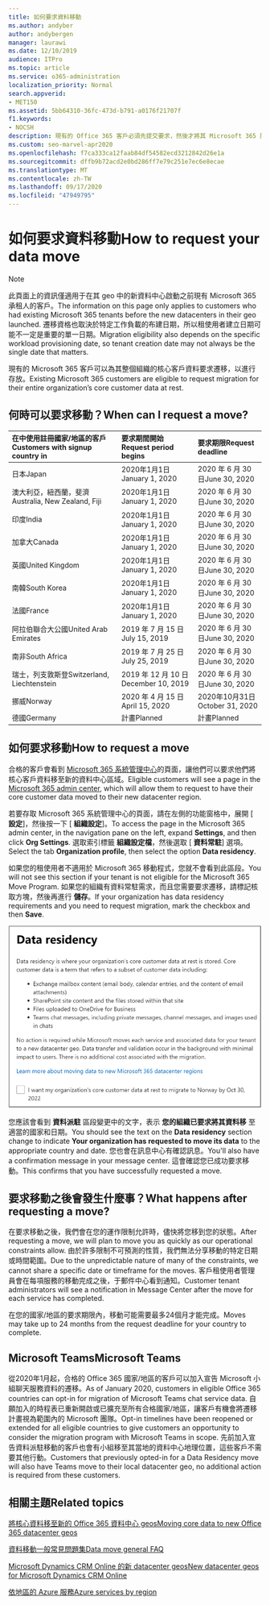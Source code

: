 ```yaml
---
title: 如何要求資料移動
ms.author: andyber
author: andybergen
manager: laurawi
ms.date: 12/10/2019
audience: ITPro
ms.topic: article
ms.service: o365-administration
localization_priority: Normal
search.appverid:
- MET150
ms.assetid: 5bb64310-36fc-473d-b791-a0176f21707f
f1.keywords:
- NOCSH
description: 現有的 Office 365 客戶必須先提交要求，然後才將其 Microsoft 365 服務資料移至新的地理位置。
ms.custom: seo-marvel-apr2020
ms.openlocfilehash: f7ca333ca12faab84df54582ecd3212842d26e1a
ms.sourcegitcommit: dffb9b72acd2e0bd286ff7e79c251e7ec6e8ecae
ms.translationtype: MT
ms.contentlocale: zh-TW
ms.lasthandoff: 09/17/2020
ms.locfileid: "47949795"
---
```

# <a name="how-to-request-your-data-move"></a><span data-ttu-id="73ff4-103">如何要求資料移動</span><span class="sxs-lookup"><span data-stu-id="73ff4-103">How to request your data move</span></span>

> [!NOTE]
> <span data-ttu-id="73ff4-104">此頁面上的資訊僅適用于在其 geo 中的新資料中心啟動之前現有 Microsoft 365 承租人的客戶。</span><span class="sxs-lookup"><span data-stu-id="73ff4-104">The information on this page only applies to customers who had existing Microsoft 365 tenants before the new datacenters in their geo launched.</span></span> <span data-ttu-id="73ff4-105">遷移資格也取決於特定工作負載的布建日期，所以租使用者建立日期可能不一定是重要的單一日期。</span><span class="sxs-lookup"><span data-stu-id="73ff4-105">Migration eligibility also depends on the specific workload provisioning date, so tenant creation date may not always be the single date that matters.</span></span>
  
<span data-ttu-id="73ff4-106">現有的 Microsoft 365 客戶可以為其整個組織的核心客戶資料要求遷移，以進行存放。</span><span class="sxs-lookup"><span data-stu-id="73ff4-106">Existing Microsoft 365 customers are eligible to request migration for their entire organization’s core customer data at rest.</span></span>  
  
## <a name="when-can-i-request-a-move"></a><span data-ttu-id="73ff4-107">何時可以要求移動？</span><span class="sxs-lookup"><span data-stu-id="73ff4-107">When can I request a move?</span></span>

|<span data-ttu-id="73ff4-108">**在中使用註冊國家/地區的客戶**</span><span class="sxs-lookup"><span data-stu-id="73ff4-108">**Customers with signup country in**</span></span>|<span data-ttu-id="73ff4-109">**要求期間開始**</span><span class="sxs-lookup"><span data-stu-id="73ff4-109">**Request period begins**</span></span>|<span data-ttu-id="73ff4-110">**要求期限**</span><span class="sxs-lookup"><span data-stu-id="73ff4-110">**Request deadline**</span></span>|
|:-----|:-----|:-----|
|<span data-ttu-id="73ff4-111">日本</span><span class="sxs-lookup"><span data-stu-id="73ff4-111">Japan</span></span>  <br/> |<span data-ttu-id="73ff4-112">2020年1月1日</span><span class="sxs-lookup"><span data-stu-id="73ff4-112">January 1, 2020</span></span>  <br/> |<span data-ttu-id="73ff4-113">2020 年 6 月 30 日</span><span class="sxs-lookup"><span data-stu-id="73ff4-113">June 30, 2020</span></span>  <br/> |
|<span data-ttu-id="73ff4-114">澳大利亞，紐西蘭，斐濟</span><span class="sxs-lookup"><span data-stu-id="73ff4-114">Australia, New Zealand, Fiji</span></span>  <br/> |<span data-ttu-id="73ff4-115">2020年1月1日</span><span class="sxs-lookup"><span data-stu-id="73ff4-115">January 1, 2020</span></span>  <br/> |<span data-ttu-id="73ff4-116">2020 年 6 月 30 日</span><span class="sxs-lookup"><span data-stu-id="73ff4-116">June 30, 2020</span></span>  <br/> |
|<span data-ttu-id="73ff4-117">印度</span><span class="sxs-lookup"><span data-stu-id="73ff4-117">India</span></span>  <br/> |<span data-ttu-id="73ff4-118">2020年1月1日</span><span class="sxs-lookup"><span data-stu-id="73ff4-118">January 1, 2020</span></span>  <br/> |<span data-ttu-id="73ff4-119">2020 年 6 月 30 日</span><span class="sxs-lookup"><span data-stu-id="73ff4-119">June 30, 2020</span></span>  <br/> |
|<span data-ttu-id="73ff4-120">加拿大</span><span class="sxs-lookup"><span data-stu-id="73ff4-120">Canada</span></span>  <br/> |<span data-ttu-id="73ff4-121">2020年1月1日</span><span class="sxs-lookup"><span data-stu-id="73ff4-121">January 1, 2020</span></span>  <br/> |<span data-ttu-id="73ff4-122">2020 年 6 月 30 日</span><span class="sxs-lookup"><span data-stu-id="73ff4-122">June 30, 2020</span></span>  <br/> |
|<span data-ttu-id="73ff4-123">英國</span><span class="sxs-lookup"><span data-stu-id="73ff4-123">United Kingdom</span></span>  <br/> |<span data-ttu-id="73ff4-124">2020年1月1日</span><span class="sxs-lookup"><span data-stu-id="73ff4-124">January 1, 2020</span></span>  <br/> |<span data-ttu-id="73ff4-125">2020 年 6 月 30 日</span><span class="sxs-lookup"><span data-stu-id="73ff4-125">June 30, 2020</span></span>  <br/> |
|<span data-ttu-id="73ff4-126">南韓</span><span class="sxs-lookup"><span data-stu-id="73ff4-126">South Korea</span></span>  <br/> |<span data-ttu-id="73ff4-127">2020年1月1日</span><span class="sxs-lookup"><span data-stu-id="73ff4-127">January 1, 2020</span></span>  <br/> |<span data-ttu-id="73ff4-128">2020 年 6 月 30 日</span><span class="sxs-lookup"><span data-stu-id="73ff4-128">June 30, 2020</span></span>  <br/> |
|<span data-ttu-id="73ff4-129">法國</span><span class="sxs-lookup"><span data-stu-id="73ff4-129">France</span></span>  <br/> |<span data-ttu-id="73ff4-130">2020年1月1日</span><span class="sxs-lookup"><span data-stu-id="73ff4-130">January 1, 2020</span></span>  <br/> |<span data-ttu-id="73ff4-131">2020 年 6 月 30 日</span><span class="sxs-lookup"><span data-stu-id="73ff4-131">June 30, 2020</span></span>  <br/> |
|<span data-ttu-id="73ff4-132">阿拉伯聯合大公國</span><span class="sxs-lookup"><span data-stu-id="73ff4-132">United Arab Emirates</span></span>  <br/> |<span data-ttu-id="73ff4-133">2019 年 7 月 15 日</span><span class="sxs-lookup"><span data-stu-id="73ff4-133">July 15, 2019</span></span>  <br/> |<span data-ttu-id="73ff4-134">2020 年 6 月 30 日</span><span class="sxs-lookup"><span data-stu-id="73ff4-134">June 30, 2020</span></span>  <br/> |
|<span data-ttu-id="73ff4-135">南非</span><span class="sxs-lookup"><span data-stu-id="73ff4-135">South Africa</span></span>  <br/> |<span data-ttu-id="73ff4-136">2019 年 7 月 25 日</span><span class="sxs-lookup"><span data-stu-id="73ff4-136">July 25, 2019</span></span>  <br/> |<span data-ttu-id="73ff4-137">2020 年 6 月 30 日</span><span class="sxs-lookup"><span data-stu-id="73ff4-137">June 30, 2020</span></span>  <br/> |
|<span data-ttu-id="73ff4-138">瑞士，列支敦斯登</span><span class="sxs-lookup"><span data-stu-id="73ff4-138">Switzerland, Liechtenstein</span></span>  <br/> |<span data-ttu-id="73ff4-139">2019 年 12 月 10 日</span><span class="sxs-lookup"><span data-stu-id="73ff4-139">December 10, 2019</span></span>  <br/> |<span data-ttu-id="73ff4-140">2020 年 6 月 30 日</span><span class="sxs-lookup"><span data-stu-id="73ff4-140">June 30, 2020</span></span>  <br/> |
|<span data-ttu-id="73ff4-141">挪威</span><span class="sxs-lookup"><span data-stu-id="73ff4-141">Norway</span></span>  <br/> |<span data-ttu-id="73ff4-142">2020 年 4 月 15 日</span><span class="sxs-lookup"><span data-stu-id="73ff4-142">April 15, 2020</span></span>  <br/> |<span data-ttu-id="73ff4-143">2020年10月31日</span><span class="sxs-lookup"><span data-stu-id="73ff4-143">October 31, 2020</span></span>  <br/> |
|<span data-ttu-id="73ff4-144">德國</span><span class="sxs-lookup"><span data-stu-id="73ff4-144">Germany</span></span>  <br/> |<span data-ttu-id="73ff4-145">計畫</span><span class="sxs-lookup"><span data-stu-id="73ff4-145">Planned</span></span>  <br/> |<span data-ttu-id="73ff4-146">計畫</span><span class="sxs-lookup"><span data-stu-id="73ff4-146">Planned</span></span>  <br/> |

## <a name="how-to-request-a-move"></a><span data-ttu-id="73ff4-147">如何要求移動</span><span class="sxs-lookup"><span data-stu-id="73ff4-147">How to request a move</span></span>

<span data-ttu-id="73ff4-148">合格的客戶會看到 [Microsoft 365 系統管理中心](https://aka.ms/365admin)的頁面，讓他們可以要求他們將核心客戶資料移至新的資料中心區域。</span><span class="sxs-lookup"><span data-stu-id="73ff4-148">Eligible customers will see a page in the [Microsoft 365 admin center](https://aka.ms/365admin), which will allow them to request to have their core customer data moved to their new datacenter region.</span></span>  
  
<span data-ttu-id="73ff4-149">若要存取 Microsoft 365 系統管理中心的頁面，請在左側的功能窗格中，展開 [ **設定**]，然後按一下 [ **組織設定**]。</span><span class="sxs-lookup"><span data-stu-id="73ff4-149">To access the page in the Microsoft 365 admin center, in the navigation pane on the left, expand **Settings**, and then click **Org Settings**.</span></span>
<span data-ttu-id="73ff4-150">選取索引標籤 **組織設定檔**，然後選取 [ **資料常駐**] 選項。</span><span class="sxs-lookup"><span data-stu-id="73ff4-150">Select the tab **Organization profile**, then select the option **Data residency**.</span></span>
  
<span data-ttu-id="73ff4-151">如果您的租使用者不適用於 Microsoft 365 移動程式，您就不會看到此區段。</span><span class="sxs-lookup"><span data-stu-id="73ff4-151">You will not see this section if your tenant is not eligible for the Microsoft 365 Move Program.</span></span>  <span data-ttu-id="73ff4-152">如果您的組織有資料常駐需求，而且您需要要求遷移，請標記核取方塊，然後再進行 **儲存**。</span><span class="sxs-lookup"><span data-stu-id="73ff4-152">If your organization has data residency requirements and you need to request migration, mark the checkbox and then **Save**.</span></span>
  
![資料中心加入動作畫面](../media/dataresidencyflyoutae.jpg)
  
<span data-ttu-id="73ff4-154">您應該會看到 **資料派駐** 區段變更中的文字，表示 **您的組織已要求將其資料移** 至適當的國家和日期。</span><span class="sxs-lookup"><span data-stu-id="73ff4-154">You should see the text on the **Data residency** section change to indicate **Your organization has requested to move its data** to the appropriate country and date.</span></span> <span data-ttu-id="73ff4-155">您也會在訊息中心有確認訊息。</span><span class="sxs-lookup"><span data-stu-id="73ff4-155">You'll also have a confirmation message in your message center.</span></span> <span data-ttu-id="73ff4-156">這會確認您已成功要求移動。</span><span class="sxs-lookup"><span data-stu-id="73ff4-156">This confirms that you have successfully requested a move.</span></span> 


  
## <a name="what-happens-after-requesting-a-move"></a><span data-ttu-id="73ff4-157">要求移動之後會發生什麼事？</span><span class="sxs-lookup"><span data-stu-id="73ff4-157">What happens after requesting a move?</span></span>

<span data-ttu-id="73ff4-158">在要求移動之後，我們會在您的運作限制允許時，儘快將您移到您的狀態。</span><span class="sxs-lookup"><span data-stu-id="73ff4-158">After requesting a move, we will plan to move you as quickly as our operational constraints allow.</span></span> <span data-ttu-id="73ff4-159">由於許多限制不可預測的性質，我們無法分享移動的特定日期或時間範圍。</span><span class="sxs-lookup"><span data-stu-id="73ff4-159">Due to the unpredictable nature of many of the constraints, we cannot share a specific date or timeframe for the moves.</span></span> <span data-ttu-id="73ff4-160">客戶租使用者管理員會在每項服務的移動完成之後，于郵件中心看到通知。</span><span class="sxs-lookup"><span data-stu-id="73ff4-160">Customer tenant administrators will see a notification in Message Center after the move for each service has completed.</span></span>
  
<span data-ttu-id="73ff4-161">在您的國家/地區的要求期限內，移動可能需要最多24個月才能完成。</span><span class="sxs-lookup"><span data-stu-id="73ff4-161">Moves may take up to 24 months from the request deadline for your country to complete.</span></span>
  
## <a name="microsoft-teams"></a><span data-ttu-id="73ff4-162">Microsoft Teams</span><span class="sxs-lookup"><span data-stu-id="73ff4-162">Microsoft Teams</span></span>

<span data-ttu-id="73ff4-163">從2020年1月起，合格的 Office 365 國家/地區的客戶可以加入宣告 Microsoft 小組聊天服務資料的遷移。</span><span class="sxs-lookup"><span data-stu-id="73ff4-163">As of January 2020, customers in eligible Office 365 countries can opt-in for migration of Microsoft Teams chat service data.</span></span>  <span data-ttu-id="73ff4-164">自願加入的時程表已重新開啟或已擴充至所有合格國家/地區，讓客戶有機會將遷移計畫視為範圍內的 Microsoft 團隊。</span><span class="sxs-lookup"><span data-stu-id="73ff4-164">Opt-in timelines have been reopened or extended for all eligible countries to give customers an opportunity to consider the migration program with Microsoft Teams in scope.</span></span> <span data-ttu-id="73ff4-165">先前加入宣告資料派駐移動的客戶也會有小組移至其當地的資料中心地理位置，這些客戶不需要其他行動。</span><span class="sxs-lookup"><span data-stu-id="73ff4-165">Customers that previously opted-in for a Data Residency move will also have Teams move to their local datacenter geo, no additional action is required from these customers.</span></span>

## <a name="related-topics"></a><span data-ttu-id="73ff4-166">相關主題</span><span class="sxs-lookup"><span data-stu-id="73ff4-166">Related topics</span></span>

[<span data-ttu-id="73ff4-167">將核心資料移至新的 Office 365 資料中心 geos</span><span class="sxs-lookup"><span data-stu-id="73ff4-167">Moving core data to new Office 365 datacenter geos</span></span>](moving-data-to-new-datacenter-geos.md)

[<span data-ttu-id="73ff4-168">資料移動一般常見問題集</span><span class="sxs-lookup"><span data-stu-id="73ff4-168">Data move general FAQ</span></span>](data-move-faq.md)

[<span data-ttu-id="73ff4-169">Microsoft Dynamics CRM Online 的新 datacenter geos</span><span class="sxs-lookup"><span data-stu-id="73ff4-169">New datacenter geos for Microsoft Dynamics CRM Online</span></span>](https://go.microsoft.com/fwlink/p/?Linkid=615924)
  
[<span data-ttu-id="73ff4-170">依地區的 Azure 服務</span><span class="sxs-lookup"><span data-stu-id="73ff4-170">Azure services by region</span></span>](https://azure.microsoft.com/regions/)
  

